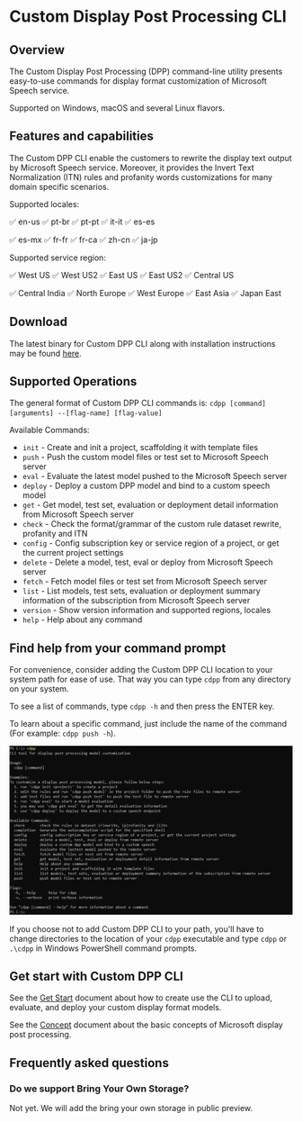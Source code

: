 # Custom Display Post Processing CLI

## Overview

The Custom Display Post Processing (DPP) command-line utility presents easy-to-use commands for display format customization of Microsoft Speech service.

Supported on Windows, macOS and several Linux flavors.

## Features and capabilities

The Custom DPP CLI enable the customers to rewrite the display text output by Microsoft Speech service. Moreover, it provides the Invert Text Normalization (ITN) rules and profanity words customizations for many domain specific scenarios.


Supported locales:

:white_check_mark: en-us :white_check_mark: pt-br :white_check_mark: pt-pt :white_check_mark: it-it :white_check_mark: es-es 

:white_check_mark: es-mx :white_check_mark: fr-fr :white_check_mark: fr-ca :white_check_mark: zh-cn :white_check_mark: ja-jp 

Supported service region: 

:white_check_mark: West US :white_check_mark: West US2 :white_check_mark: East US :white_check_mark: East US2 :white_check_mark: Central US

:white_check_mark: Central India :white_check_mark: North Europe :white_check_mark: West Europe :white_check_mark: East Asia :white_check_mark: Japan East

## Download

The latest binary for Custom DPP CLI along with installation instructions may be found [here](GETSTART.md#download-custom-dpp-cli).

## Supported Operations

The general format of Custom DPP CLI commands is: `cdpp [command] [arguments] --[flag-name] [flag-value]`

Available Commands:
* `init` - Create and init a project, scaffolding it with template files
* `push` - Push the custom model files or test set to Microsoft Speech server
* `eval` - Evaluate the latest model pushed to the Microsoft Speech server
* `deploy` - Deploy a custom DPP model and bind to a custom speech model
* `get` - Get model, test set, evaluation or deployment detail information from Microsoft Speech server
* `check` - Check the format/grammar of the custom rule dataset rewrite, profanity and ITN
* `config` - Config subscription key or service region of a project, or get the current project settings
* `delete` - Delete a model, test, eval or deploy from Microsoft Speech server
* `fetch` - Fetch model files or test set from Microsoft Speech server
* `list` - List models, test sets, evaluation or deployment summary information of the subscription from Microsoft Speech server
* `version` - Show version information and supported regions, locales
* `help` - Help about any command

## Find help from your command prompt

For convenience, consider adding the Custom DPP CLI location to your system path for ease of use. That way you can type `cdpp` from any directory on your system.

To see a list of commands, type `cdpp -h` and then press the ENTER key.

To learn about a specific command, just include the name of the command (For example: `cdpp push -h`).

![cdpp command help example](pics/CLI.png)

If you choose not to add Custom DPP CLI to your path, you'll have to change directories to the location of your `cdpp` executable and type `cdpp` or `.\cdpp` in Windows PowerShell command prompts.

## Get start with Custom DPP CLI

See the [Get Start](GETSTART.md) document about how to create use the CLI to upload, evaluate, and deploy your custom display format models.

See the [Concept](CONCEPTS.md) document about the basic concepts of Microsoft display post processing.

## Frequently asked questions

### Do we support Bring Your Own Storage?

Not yet. We will add the bring your own storage in public preview.
